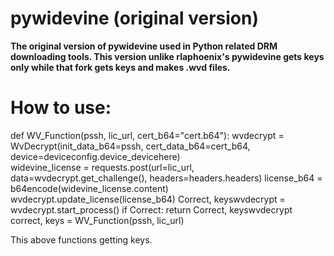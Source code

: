 pywidevine (original version)
===============
**The original version of pywidevine used in Python related DRM downloading tools. This version unlike rlaphoenix's pywidevine gets keys only while that fork gets keys and makes .wvd files.**


How to use:
===============

def WV_Function(pssh, lic_url, cert_b64="cert.b64"):
    wvdecrypt = WvDecrypt(init_data_b64=pssh, cert_data_b64=cert_b64, device=deviceconfig.device_devicehere)                   
    widevine_license = requests.post(url=lic_url, data=wvdecrypt.get_challenge(), headers=headers.headers)
    license_b64 = b64encode(widevine_license.content)
    wvdecrypt.update_license(license_b64)
    Correct, keyswvdecrypt = wvdecrypt.start_process()
    if Correct:
        return Correct, keyswvdecrypt   
correct, keys = WV_Function(pssh, lic_url)

This above functions getting keys.

